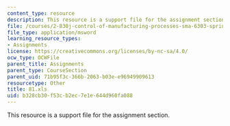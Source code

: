 ```yaml
---
content_type: resource
description: This resource is a support file for the assignment section.
file: /courses/2-830j-control-of-manufacturing-processes-sma-6303-spring-2008/b328cb30f53cb2ec7e1e644d960fa088_81.xls
file_type: application/msword
learning_resource_types:
- Assignments
license: https://creativecommons.org/licenses/by-nc-sa/4.0/
ocw_type: OCWFile
parent_title: Assignments
parent_type: CourseSection
parent_uid: 71b95f3c-366b-2063-b03e-e96949909613
resourcetype: Other
title: 81.xls
uid: b328cb30-f53c-b2ec-7e1e-644d960fa088
---
```

This resource is a support file for the assignment section.